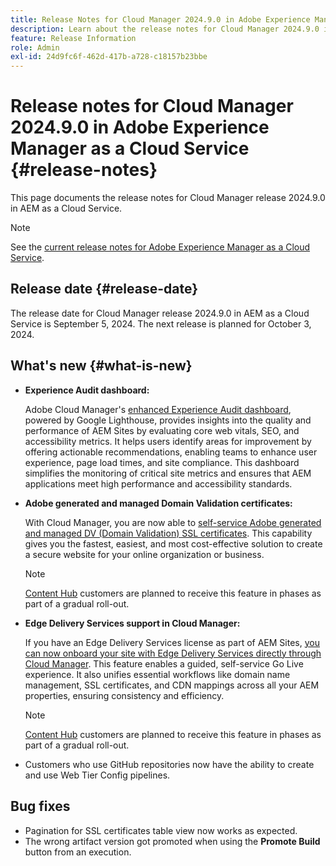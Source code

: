 ```yaml
---
title: Release Notes for Cloud Manager 2024.9.0 in Adobe Experience Manager as a Cloud Service
description: Learn about the release notes for Cloud Manager 2024.9.0 in AEM as a Cloud Service.
feature: Release Information
role: Admin
exl-id: 24d9fc6f-462d-417b-a728-c18157b23bbe
---
```

# Release notes for Cloud Manager 2024.9.0 in Adobe Experience Manager as a Cloud Service {#release-notes}

This page documents the release notes for Cloud Manager release 2024.9.0 in AEM as a Cloud Service.

>[!NOTE]
>
>See the [current release notes for Adobe Experience Manager as a Cloud Service](/help/release-notes/release-notes-cloud/release-notes-current.md).

## Release date {#release-date}

The release date for Cloud Manager release 2024.9.0 in AEM as a Cloud Service is September 5, 2024. The next release is planned for October 3, 2024.

## What's new {#what-is-new}

* **Experience Audit dashboard:**

    Adobe Cloud Manager's [enhanced Experience Audit dashboard](/help/implementing/cloud-manager/experience-audit-dashboard.md), powered by Google Lighthouse, provides insights into the quality and performance of AEM Sites by evaluating core web vitals, SEO, and accessibility metrics. It helps users identify areas for improvement by offering actionable recommendations, enabling teams to enhance user experience, page load times, and site compliance. This dashboard simplifies the monitoring of critical site metrics and ensures that AEM applications meet high performance and accessibility standards.

* **Adobe generated and managed Domain Validation certificates:**

    With Cloud Manager, you are now able to [self-service Adobe generated and managed DV (Domain Validation) SSL certificates](/help/implementing/cloud-manager/managing-ssl-certifications/add-ssl-certificate.md). This capability gives you the fastest, easiest, and most cost-effective solution to create a secure website for your online organization or business. <!-- CMGR-52403 -->

    >[!NOTE]
    >
    >[Content Hub](/help/assets/product-overview.md) customers are planned to receive this feature in phases as part of a gradual roll-out.

* **Edge Delivery Services support in Cloud Manager:**

    If you have an Edge Delivery Services license as part of AEM Sites, [you can now onboard your site with Edge Delivery Services directly through Cloud Manager](/help/implementing/cloud-manager/edge-delivery-services.md). This feature enables a guided, self-service Go Live experience. It also unifies essential workflows like domain name management, SSL certificates, and CDN mappings across all your AEM properties, ensuring consistency and efficiency. <!-- CMGR-49859 -->

    >[!NOTE]
    >
    >[Content Hub](/help/assets/product-overview.md) customers are planned to receive this feature in phases as part of a gradual roll-out.

* Customers who use GitHub repositories now have the ability to create and use Web Tier Config pipelines. <!--( KEEP IN? SP: YES CMGR-59046 and Slack https://cq-dev.slack.com/archives/C07LFP5BZ2L/p1725407057847379 ) --> 

<!--
## Early adoption program {#early-adoption}

For a chance to test some upcoming features, be a part of Adobe's early adoption program. -->


## Bug fixes

* Pagination for SSL certificates table view now works as expected. <!-- (CMGR-60804 - [UI] Pagination doesn't work for ssl certificates) -->
* The wrong artifact version got promoted when using the **Promote Build** button from an execution. <!-- ( KEEP IN? SP: YES CMGR-59519 and Slack https://cq-dev.slack.com/archives/C07LFPN2R08/p1725408253474129 ) -->

<!-- * Slack message says next release? SP: REMOVE (Leave in for now) SSL Certificates table in Cloud Manager now enables pagination in the user experience. ( https://jira.corp.adobe.com/browse/CMGR-61041 and Slack https://cq-dev.slack.com/archives/C07LFRE9QJU/p1725408553760009 ) --<>
